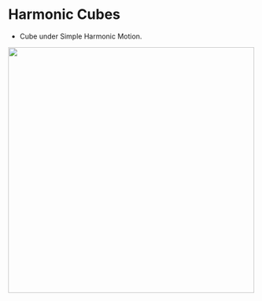 # Harmonic Cubes

- Cube under Simple Harmonic Motion.

<p>
<image src="assets/HarmonicCubes.gif" width="500"/>
</p>
